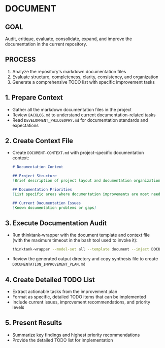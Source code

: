 # DOCUMENT

## GOAL
Audit, critique, evaluate, consolidate, expand, and improve the documentation in the current repository.

## PROCESS
1. Analyze the repository's markdown documentation files
2. Evaluate structure, completeness, clarity, consistency, and organization
3. Generate a comprehensive TODO list with specific improvement tasks

## 1. Prepare Context
- Gather all the markdown documentation files in the project
- Review `BACKLOG.md` to understand current documentation-related tasks
- Read `DEVELOPMENT_PHILOSOPHY.md` for documentation standards and expectations

## 2. Create Context File
- Create `DOCUMENT-CONTEXT.md` with project-specific documentation context:
  ```markdown
  # Documentation Context

  ## Project Structure
  [Brief description of project layout and documentation organization]

  ## Documentation Priorities
  [List specific areas where documentation improvements are most needed]

  ## Current Documentation Issues
  [Known documentation problems or gaps]
  ```

## 3. Execute Documentation Audit
- Run thinktank-wrapper with the document template and context file (with the maximum timeout in the bash tool used to invoke it):
  ```bash
  thinktank-wrapper --model-set all --template document --inject DOCUMENT-CONTEXT.md --include-philosophy --include-glance
  ```
- Review the generated output directory and copy synthesis file to create `DOCUMENTATION_IMPROVEMENT_PLAN.md`

## 4. Create Detailed TODO List
- Extract actionable tasks from the improvement plan
- Format as specific, detailed TODO items that can be implemented
- Include current issues, improvement recommendations, and priority levels

## 5. Present Results
- Summarize key findings and highest priority recommendations
- Provide the detailed TODO list for implementation